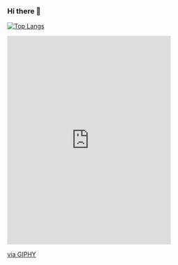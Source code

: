 ### Hi there 👋

<!--
**Gandalf329/Gandalf329** is a ✨ _special_ ✨ repository because its `README.md` (this file) appears on your GitHub profile.

Here are some ideas to get you started:

- 🔭 I’m currently working on ...
- 🌱 I’m currently learning ...
- 👯 I’m looking to collaborate on ...
- 🤔 I’m looking for help with ...
- 💬 Ask me about ...
- 📫 How to reach me: ...
- 😄 Pronouns: ...
- ⚡ Fun fact: ...
-->
[![Top Langs](https://github-readme-stats.vercel.app/api/top-langs/?username=Gandalf329&hide=html,java,jupyter%20notebook,shell,powershell,batchfile,css,aspnet,ruby&layout=compact)](https://github.com/Gandalf329)
<iframe src="https://giphy.com/embed/yy0hw3zMvOf4I" width="376" height="480" frameBorder="0" class="giphy-embed" allowFullScreen></iframe><p><a href="https://giphy.com/gifs/gandalf-yy0hw3zMvOf4I">via GIPHY</a></p>
